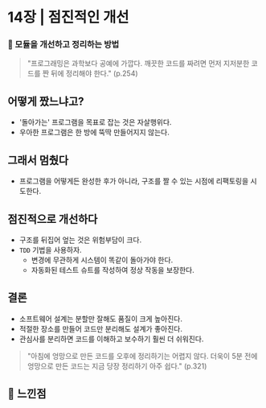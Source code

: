 # 14장 | 점진적인 개선

### 🚩 모듈을 개선하고 정리하는 방법

> "프로그래밍은 과학보다 공예에 가깝다. 깨끗한 코드를 짜려면 먼저 지저분한 코드를 짠 뒤에 정리해야 한다." (p.254)

## 어떻게 짰느냐고?

- '돌아가는' 프로그램을 목표로 잡는 것은 자살행위다.
- 우아한 프로그램은 한 방에 뚝딱 만들어지지 않는다.

## 그래서 멈췄다

- 프로그램을 어떻게든 완성한 후가 아니라, 구조를 짤 수 있는 시점에 리팩토링을 시도한다.

## 점진적으로 개선하다

- 구조를 뒤집어 엎는 것은 위험부담이 크다.
- `TDD` 기법을 사용하자.
  - 변경에 무관하게 시스템이 똑같이 돌아가야 한다.
  - 자동화된 테스트 슈트를 작성하여 정상 작동을 보장한다.

## 결론

- 소프트웨어 설계는 분할만 잘해도 품질이 크게 높아진다.
- 적절한 장소를 만들어 코드만 분리해도 설계가 좋아진다.
- 관심사를 분리하면 코드를 이해하고 보수하기 훨씬 더 쉬워진다.

> "아침에 엉망으로 만든 코드를 오후에 정리하기는 어렵지 않다. 더욱이 5분 전에 엉망으로 만든 코드는 지금 당장 정리하기 아주 쉽다." (p.321)

## 📝 느낀점


